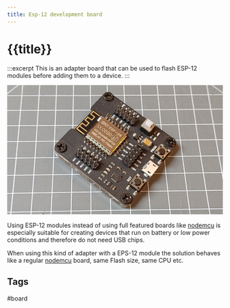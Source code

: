 ```yaml
---
title: Esp-12 development board
---
```


# {{title}}

:::excerpt
This is an adapter board that can be used to flash ESP-12 modules before adding them to a device.
:::

![dev board](/boards/esp12dev.jpg)

Using ESP-12 modules instead of using full featured boards like [nodemcu](/boards/nodemcu.md) 
is especially suitable for creating devices that run on battery or low power conditions and therefore
do not need USB chips.

When using this kind of adapter with a EPS-12 module the solution behaves like a regular [nodemcu](/boards/nodemcu.md)
board, same Flash size, same CPU etc.


## Tags

#board